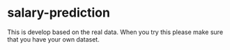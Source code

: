 # salary-prediction
This is develop based on the real data.
When you try this please make sure that you have your own dataset.
